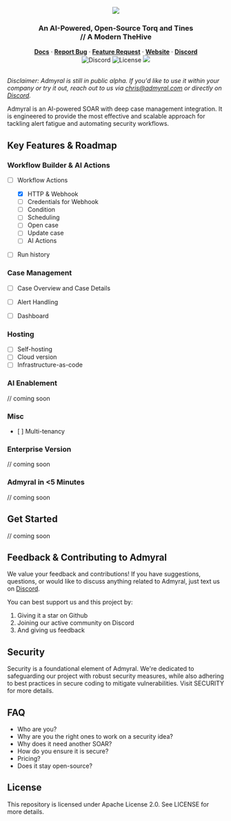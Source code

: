<p align="center">
<img src="https://admyral-assets.s3.eu-central-1.amazonaws.com/admyral-title.svg">
</p>
<div align="center">
  <h3>An AI-Powered, Open-Source Torq and Tines </br> // A Modern TheHive</h3>
</div>



<div align="center">
  <div>
      <a href=""><strong>Docs</strong></a> ·
      <a href=""><strong>Report Bug</strong></a> ·
      <a href="https://discord.gg/9ReNvc85"><strong>Feature Request</strong></a> ·
      <a href=""><strong>Website</strong></a> ·
      <a href="https://discord.gg/9ReNvc85"><strong>Discord</strong></a>
  </div>
  <div>
      <img alt="Discord" src="https://img.shields.io/discord/1222168064573968454?logo=Discord&logoColor=%23FFFFFF">
      <img alt="License" src="https://img.shields.io/badge/License-Apache%202.0-blue">
      <img src="https://img.shields.io/badge/Status-alpha-blue">
  </div>
</div>

</br>

*Disclaimer: Admyral is still in public alpha. If you'd like to use it within your company or try it out, reach out to us via chris@admyral.com or directly on [Discord](https://discord.gg/9ReNvc85).*

Admyral is an AI-powered SOAR with deep case management integration. It is engineered to provide the most effective and scalable approach for tackling alert fatigue and automating security workflows.

## Key Features & Roadmap
### Workflow Builder & AI Actions

- [ ] Workflow Actions
  - [x] HTTP & Webhook
  - [ ] Credentials for Webhook
  - [ ] Condition
  - [ ] Scheduling
  - [ ] Open case
  - [ ] Update case
  - [ ] AI Actions
- [ ] Run history



### Case Management
- [ ] Case Overview and Case Details
- [ ] Alert Handling
- [ ] Dashboard


### Hosting
- [ ] Self-hosting
- [ ] Cloud version
- [ ] Infrastructure-as-code

### AI Enablement
// coming soon

### Misc
- [ ] Multi-tenancy


### Enterprise Version
// coming soon


### Admyral in <5 Minutes
// coming soon



## Get Started
// coming soon



## Feedback & Contributing to Admyral
We value your feedback and contributions! If you have suggestions, questions, or would like to discuss anything related to Admyral, just text us on [Discord](https://discord.gg/9ReNvc85).

You can best support us and this project by:
1. Giving it a star on Github
2. Joining our active community on Discord
3. And giving us feedback


## Security
Security is a foundational element of Admyral. We're dedicated to safeguarding our project with robust security measures, while also adhering to best practices in secure coding to mitigate vulnerabilities. Visit SECURITY for more details.


## FAQ
- Who are you?
- Why are you the right ones to work on a security idea? 
- Why does it need another SOAR?
- How do you ensure it is secure?
- Pricing?
- Does it stay open-source?




## License
This repository is licensed under Apache License 2.0. See LICENSE for more details.
